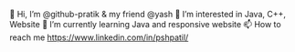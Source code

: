 👋 Hi, I’m @github-pratik & my friend @yash
👀 I’m interested in Java, C++, Website
🌱 I’m currently learning Java and responsive website
📫 How to reach me https://www.linkedin.com/in/pshpatil/
